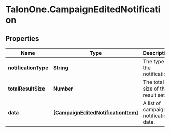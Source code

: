 # TalonOne.CampaignEditedNotification

## Properties

Name | Type | Description | Notes
------------ | ------------- | ------------- | -------------
**notificationType** | **String** | The type of the notification | [optional] 
**totalResultSize** | **Number** | The total size of the result set. | 
**data** | [**[CampaignEditedNotificationItem]**](CampaignEditedNotificationItem.md) | A list of campaign notification data. | [optional] 


